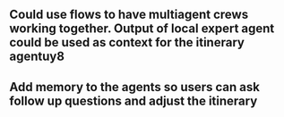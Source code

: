 ## Could use flows to have multiagent crews working together. Output of local expert agent could be used as context for the itinerary agentuy8
## Add memory to the agents so users can ask follow up questions and adjust the itinerary